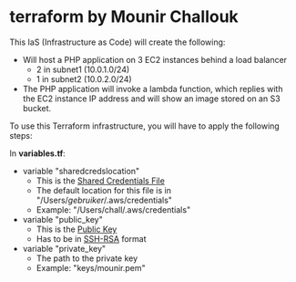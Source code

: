 # terraform by Mounir Challouk
This IaS (Infrastructure as Code) will create the following:
<ul>
    <li>Will host a PHP application on 3 EC2 instances behind a load balancer
      <ul>
        <li>2 in subnet1 (10.0.1.0/24)</li>
	<li>1 in subnet2 (10.0.2.0/24)</li>
      </ul>
    </li>
    <li>The PHP application will invoke a lambda function, which replies with the EC2 instance IP address and will show an image stored on an S3 bucket.
    </li>  
  </ul>


To use this Terraform infrastructure, you will have to apply the following steps:

In <b>variables.tf</b>:
  <ul>
    <li>variable "sharedcredslocation"
      <ul>
        <li>This is the <a href="https://registry.terraform.io/providers/hashicorp/aws/latest/docs#shared-credentials-file">Shared Credentials File</a></li>
        <li>The default location for this file is in "/Users/<i>gebruiker</i>/.aws/credentials"</li>
		<li>Example: "/Users/chall/.aws/credentials"</li>
      </ul>
    </li>
    <li>variable "public_key"
      <ul>
        <li>This is the <a href="https://registry.terraform.io/providers/hashicorp/aws/latest/docs/resources/key_pair">Public Key</a></li>
        <li>Has to be in <a href="https://sectigo.com/resource-library/what-is-an-ssh-key">SSH-RSA</a> format</li>
      </ul>
    </li>
    <li>variable "private_key"
      <ul>
        <li>The path to the private key</li>
        <li>Example: "keys/mounir.pem"</li>
      </ul>
    </li>
    
  </ul>
